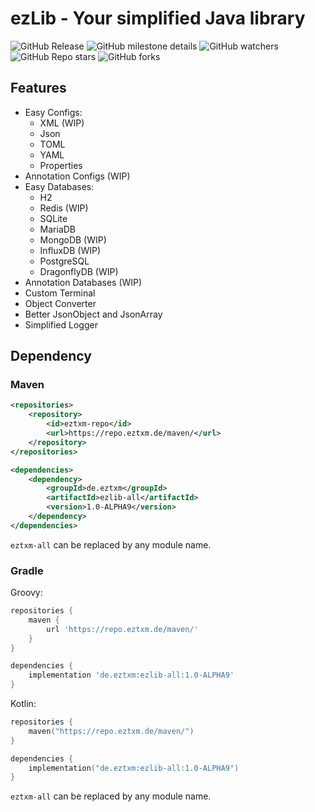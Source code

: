# ezLib - Your simplified Java library

![GitHub Release](https://img.shields.io/github/v/release/ezTxmMC/ezLib?include_prereleases&style=for-the-badge&color=%23d97325)
![GitHub milestone details](https://img.shields.io/github/milestones/progress-percent/ezTxmMC/ezLib/1?style=for-the-badge)
![GitHub watchers](https://img.shields.io/github/watchers/ezTxmMC/ezLib?style=for-the-badge)
![GitHub Repo stars](https://img.shields.io/github/stars/ezTxmMC/ezLib?style=for-the-badge)
![GitHub forks](https://img.shields.io/github/forks/ezTxmMC/ezLib?style=for-the-badge)

## Features

- Easy Configs:
  - XML (WIP)
  - Json
  - TOML
  - YAML
  - Properties
- Annotation Configs (WIP)
- Easy Databases:
  - H2
  - Redis (WIP)
  - SQLite
  - MariaDB
  - MongoDB (WIP)
  - InfluxDB (WIP)
  - PostgreSQL
  - DragonflyDB (WIP)
- Annotation Databases (WIP)
- Custom Terminal
- Object Converter
- Better JsonObject and JsonArray
- Simplified Logger

## Dependency

### Maven

```xml
<repositories>
    <repository>
        <id>eztxm-repo</id>
        <url>https://repo.eztxm.de/maven/</url>
    </repository>
</repositories>

<dependencies>
    <dependency>
        <groupId>de.eztxm</groupId>
        <artifactId>ezlib-all</artifactId>
        <version>1.0-ALPHA9</version>
    </dependency>
</dependencies>
```

``eztxm-all`` can be replaced by any module name.

### Gradle

Groovy:

```groovy
repositories {
    maven {
        url 'https://repo.eztxm.de/maven/'
    }
}

dependencies {
    implementation 'de.eztxm:ezlib-all:1.0-ALPHA9'
}
```

Kotlin:

```kotlin
repositories {
    maven("https://repo.eztxm.de/maven/")
}

dependencies {
    implementation("de.eztxm:ezlib-all:1.0-ALPHA9")
}
```

``eztxm-all`` can be replaced by any module name.
